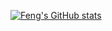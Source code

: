 [![Feng's GitHub stats](https://github-readme-stats.vercel.app/api?username=fengwang666)](https://github.com/anuraghazra/github-readme-stats)
